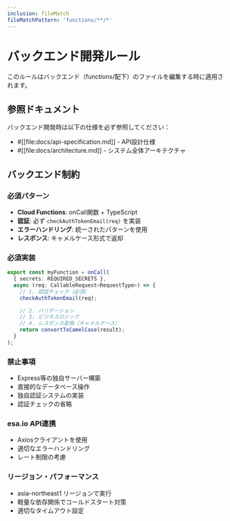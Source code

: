 ```yaml
---
inclusion: fileMatch
fileMatchPattern: 'functions/**/*'
---
```


# バックエンド開発ルール

このルールはバックエンド（functions/配下）のファイルを編集する時に適用されます。

## 参照ドキュメント

バックエンド開発時は以下の仕様を必ず参照してください：

- #[[file:docs/api-specification.md]] - API設計仕様
- #[[file:docs/architecture.md]] - システム全体アーキテクチャ

## バックエンド制約

### 必須パターン
- **Cloud Functions**: onCall関数 + TypeScript
- **認証**: 必ず `checkAuthTokenEmail(req)` を実装
- **エラーハンドリング**: 統一されたパターンを使用
- **レスポンス**: キャメルケース形式で返却

### 必須実装
```typescript
export const myFunction = onCall(
  { secrets: REQUIRED_SECRETS },
  async (req: CallableRequest<RequestType>) => {
    // 1. 認証チェック（必須）
    checkAuthTokenEmail(req);

    // 2. バリデーション
    // 3. ビジネスロジック
    // 4. レスポンス変換（キャメルケース）
    return convertToCamelCase(result);
  }
);
```

### 禁止事項
- Express等の独自サーバー構築
- 直接的なデータベース操作
- 独自認証システムの実装
- 認証チェックの省略

### esa.io API連携
- Axiosクライアントを使用
- 適切なエラーハンドリング
- レート制限の考慮

### リージョン・パフォーマンス
- asia-northeast1 リージョンで実行
- 軽量な依存関係でコールドスタート対策
- 適切なタイムアウト設定
